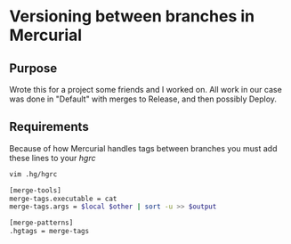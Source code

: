 # Versioning between branches in Mercurial

## Purpose

Wrote this for a project some friends and I worked on.
All work in our case was done in "Default" with merges to Release, and then possibly Deploy.

## Requirements

Because of how Mercurial handles tags between branches you must add these lines to your *hgrc*

```bash
vim .hg/hgrc
```
```bash
[merge-tools]
merge-tags.executable = cat
merge-tags.args = $local $other | sort -u >> $output

[merge-patterns]
.hgtags = merge-tags
```

